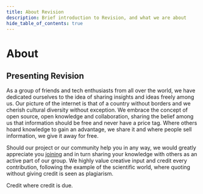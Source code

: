 ```yaml
---
title: About Revision
description: Brief introduction to Revision, and what we are about
hide_table_of_contents: true
---
```


# About

## Presenting Revision

As a group of friends and tech enthusiasts from all over the world, we have dedicated ourselves to the idea of sharing insights and ideas freely among us. Our picture of the internet is that of a country without borders and we cherish cultural diversity without exception. We embrace the concept of open source, open knowledge and collaboration, sharing the belief among us that information should be free and never have a price tag. Where others hoard knowledge to gain an advantage, we share it and where people sell information, we give it away for free.

Should our project or our community help you in any way, we would greatly appreciate you [joining](https://discord.gg/962y4pU) and in turn sharing your knowledge with others as an active part of our group. We highly value creative input and credit every contribution, following the example of the scientific world, where quoting without giving credit is seen as plagiarism.

Credit where credit is due.